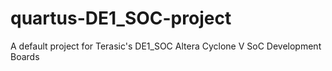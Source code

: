 # quartus-DE1_SOC-project
A default project for Terasic's DE1_SOC Altera Cyclone V SoC Development Boards
